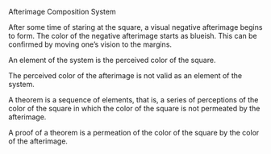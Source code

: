 
 
Afterimage Composition System

After some time of staring at the square, a visual negative afterimage begins to form. The color of the negative afterimage starts as blueish. This can be confirmed by moving one’s vision to the margins.  

An element of the system is the perceived color of the square. 

The perceived color of the afterimage is not valid as an element of the system. 

A theorem is a sequence of elements, that is, a series of perceptions of the color of the square in which the color of the square is not permeated by the afterimage. 

A proof of a theorem is a permeation of the color of the square by the color of the afterimage.



